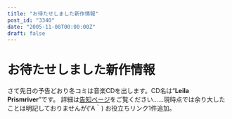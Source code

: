 ```yaml
---
title: "お待たせしました新作情報"
post_id: "3340"
date: "2005-11-08T00:00:00Z"
draft: false
---
```


# お待たせしました新作情報

さて先日の予告どおり冬コミは音楽CDを出します。CD名は“**Leila Prismriver**”です。 詳細は[告知ページ](/!/leila/)をご覧ください……現時点では余り大したことは明記しておりませんが('A｀) お役立ちリンク1件追加。

